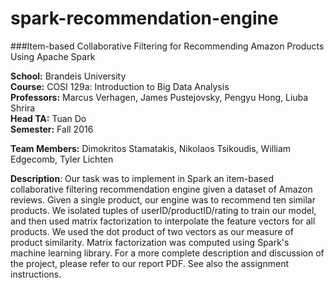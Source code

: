 # spark-recommendation-engine
###Item-based Collaborative Filtering for Recommending Amazon Products Using Apache Spark

**School:** Brandeis University  
**Course:** COSI 129a: Introduction to Big Data Analysis  
**Professors:** Marcus Verhagen, James Pustejovsky, Pengyu Hong, Liuba Shrira  
**Head TA:** Tuan Do  
**Semester:** Fall 2016  

**Team Members:** Dimokritos Stamatakis, Nikolaos Tsikoudis, William Edgecomb, Tyler Lichten 

**Description**: Our task was to implement in Spark an item-based collaborative filtering recommendation engine given a dataset of Amazon reviews. Given a single product, our engine was to recommend ten similar products. We isolated tuples of userID/productID/rating to train our model, and then used matrix factorization to interpolate the feature vectors for all products. We used the dot product of two vectors as our measure of product similarity. Matrix factorization was computed using Spark's machine learning library. For a more complete description and discussion of the project, please refer to our report PDF. See also the assignment instructions.  
